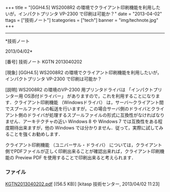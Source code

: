 ﻿+++
title = "[GGH4.5] WS2008R2 の環境でクライアント印刷機能を利用したいが，インパクトプリンタ VP-2300 で印刷は可能か？"
date = "2013-04-02"
ttags = ["技術ノート"]
tcategories = ["tech"]
banner = "img/technote.jpg"
+++

-----------------------------------------------------------------------------------------------------------------------------

*技術ノート

2013/04/02*


[番号]
技術ノート KGTN 2013040202

[現象]
[GGH4.5] WS2008R2
の環境でクライアント印刷機能を利用したいが，インパクトプリンタ VP-2300
で印刷は可能か？

[説明]
WS2008R2 の環境のVP-2300 用プリンタドライバは 「インパクトプリンター用
OS添付ドライバー」
がありますので，これを利用することになります．クライアント印刷機能
（Windowsドライバ）
は，サーバ〜クライアント間でスプールファイルの転送を行いますが，この場合サーバ側のドライバとクライアント側のドライバが処理するスプールファイルの形式に互換性がなければなりません．アーキテクチャの近い
Windows 8 や Windows 7 では互換性をある程度期待出来ますが，他の Windows
では分かりません．従って，実際に試してみることを強くお勧めします．

クライアント印刷機能 （ユニバーサル・ドライバ）
については，クライアント側でPDFファイルが正しく印刷出来ることが確認出来れば，クライアント印刷機能の
Preview PDF を使用することで印刷出来ると考えられます．


### ファイル

 
 


[KGTN2013040202.pdf](http://techreport.kitasp.net/attachments/download/1302/KGTN2013040202.pdf)
 [(56.5 KB)] [kitasp 技術センター, 2013/04/02
11:23]


 


 

